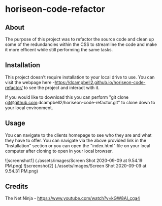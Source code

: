 # horiseon-code-refactor

## About

The purpose of this project was to refactor the source code and clean up some of the redundancies within the CSS to streamline the code and make it more efficent while still performing the same tasks.

## Installation

This project doesn't require installation to your local drive to use. You can visit the webpage here -https://dcampbell2.github.io/horiseon-code-refactor/ to see the project and interact with it.

If you would like to download this you can perform "git clone git@github.com:dcampbell2/horiseon-code-refactor.git" to clone down to your local environment.

## Usage 

You can navigate to the clients homepage to see who they are and what they have to offer. You can navigate via the above provided link in the "Installation" section or you can open the "index.html" file on your local computer after cloning to open in your local browser.

![screenshot1] (./assets/images/Screen Shot 2020-09-09 at 9.54.19 PM.png)
![screenshot2] (./assets/images/Screen Shot 2020-09-09 at 9.54.31 PM.png)

## Credits

The Net Ninja - https://www.youtube.com/watch?v=kGW8Al_cga4